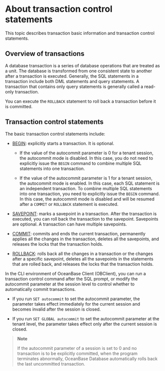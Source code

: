 # About transaction control statements

This topic describes transaction basic information and transaction control statements.

## Overview of transactions

A database transaction is a series of database operations that are treated as a unit. The database is transformed from one consistent state to another after a transaction is executed. Generally, the SQL statements in a transaction include both DML statements and query statements. A transaction that contains only query statements is generally called a read-only transaction.

You can execute the `ROLLBACK` statement to roll back a transaction before it is committed. 

## Transaction control statements

The basic transaction control statements include:

* [BEGIN](../200.transaction/200.start-a-transaction.md): explicitly starts a transaction. It is optional.

   * If the value of the autocommit parameter is 0 for a tenant session, the autocommit mode is disabled. In this case, you do not need to explicitly issue the `BEGIN` command to combine multiple SQL statements into one transaction.  

   * If the value of the autocommit parameter is 1 for a tenant session, the autocommit mode is enabled. In this case, each SQL statement is an independent transaction. To combine multiple SQL statements into one transaction, you need to explicitly issue the `BEGIN` command. In this case, the autocommit mode is disabled and will be resumed after a `COMMIT` or `ROLLBACK` statement is executed.

* [SAVEPOINT](../200.transaction/300.transaction-savepoints.md): marks a savepoint in a transaction. After the transaction is executed, you can roll back the transaction to the savepoint. Savepoints are optional. A transaction can have multiple savepoints.

* [COMMIT](../200.transaction/400.submit-transaction.md): commits and ends the current transaction, permanently applies all the changes in the transaction, deletes all the savepoints, and releases the locks that the transaction holds.

* [ROLLBACK](../200.transaction/500.roll-back-transactions.md): rolls back all the changes in a transaction or the changes after a specific savepoint, deletes all the savepoints in the statements that are rolled back, and releases the locks that the transaction holds.

In the CLI environment of OceanBase Client (OBClient), you can run a transaction control command after the SQL prompt, or modify the autocommit parameter at the session level to control whether to automatically commit transactions.

* If you run `SET autocommit` to set the autocommit parameter, the parameter takes effect immediately for the current session and becomes invalid after the session is closed.

* If you run `SET GLOBAL autocommit` to set the autocommit parameter at the tenant level, the parameter takes effect only after the current session is closed.

> **Note**
>
> If the autocommit parameter of a session is set to 0 and no transaction is to be explicitly committed, when the program terminates abnormally, OceanBase Database automatically rolls back the last uncommitted transaction.
